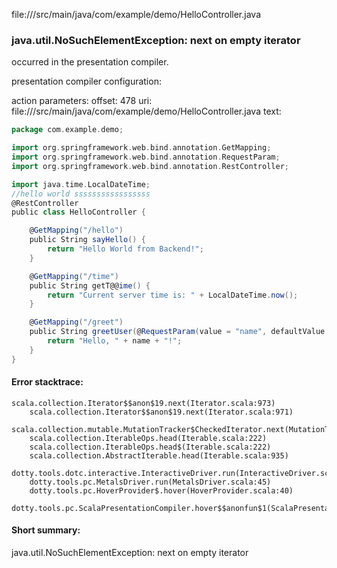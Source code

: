 file://<WORKSPACE>/src/main/java/com/example/demo/HelloController.java
### java.util.NoSuchElementException: next on empty iterator

occurred in the presentation compiler.

presentation compiler configuration:


action parameters:
offset: 478
uri: file://<WORKSPACE>/src/main/java/com/example/demo/HelloController.java
text:
```scala
package com.example.demo;

import org.springframework.web.bind.annotation.GetMapping;
import org.springframework.web.bind.annotation.RequestParam;
import org.springframework.web.bind.annotation.RestController;

import java.time.LocalDateTime;
//hello world sssssssssssssssss
@RestController
public class HelloController {

    @GetMapping("/hello")
    public String sayHello() {
        return "Hello World from Backend!";
    }

    @GetMapping("/time")
    public String getT@@ime() {
        return "Current server time is: " + LocalDateTime.now();
    }

    @GetMapping("/greet")
    public String greetUser(@RequestParam(value = "name", defaultValue = "User") String name) {
        return "Hello, " + name + "!";
    }
}

```



#### Error stacktrace:

```
scala.collection.Iterator$$anon$19.next(Iterator.scala:973)
	scala.collection.Iterator$$anon$19.next(Iterator.scala:971)
	scala.collection.mutable.MutationTracker$CheckedIterator.next(MutationTracker.scala:76)
	scala.collection.IterableOps.head(Iterable.scala:222)
	scala.collection.IterableOps.head$(Iterable.scala:222)
	scala.collection.AbstractIterable.head(Iterable.scala:935)
	dotty.tools.dotc.interactive.InteractiveDriver.run(InteractiveDriver.scala:164)
	dotty.tools.pc.MetalsDriver.run(MetalsDriver.scala:45)
	dotty.tools.pc.HoverProvider$.hover(HoverProvider.scala:40)
	dotty.tools.pc.ScalaPresentationCompiler.hover$$anonfun$1(ScalaPresentationCompiler.scala:376)
```
#### Short summary: 

java.util.NoSuchElementException: next on empty iterator